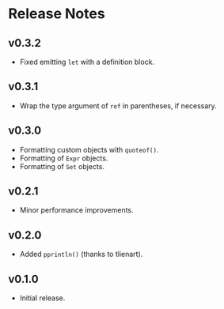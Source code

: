 # Release Notes


## v0.3.2

- Fixed emitting `let` with a definition block.


## v0.3.1

- Wrap the type argument of `ref` in parentheses, if necessary.


## v0.3.0

- Formatting custom objects with `quoteof()`.
- Formatting of `Expr` objects.
- Formatting of `Set` objects.


## v0.2.1

- Minor performance improvements.


## v0.2.0

- Added `pprintln()` (thanks to tlienart).


## v0.1.0

- Initial release.
